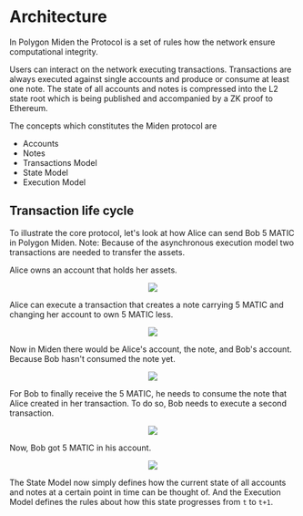 # Architecture
In Polygon Miden the Protocol is a set of rules how the network ensure computational integrity.

Users can interact on the network executing transactions. Transactions are always executed against single accounts and produce or consume at least one note. The state of all accounts and notes is compressed into the L2 state root which is being published and accompanied by a ZK proof to Ethereum.

The concepts which constitutes the Miden protocol are

* Accounts
* Notes
* Transactions Model
* State Model
* Execution Model

## Transaction life cycle
To illustrate the core protocol, let's look at how Alice can send Bob 5 MATIC in Polygon Miden. Note: Because of the asynchronous execution model two transactions are needed to transfer the assets.

Alice owns an account that holds her assets.


<p align="center">
    <img src="../diagrams/protocol/transaction_lifecycle/Account_Alice_1.svg">
</p>

Alice can execute a transaction that creates a note carrying 5 MATIC and changing her account to own 5 MATIC less.

<p align="center">
    <img src="../diagrams/protocol/transaction_lifecycle/Transaction_1.svg">
</p>

Now in Miden there would be Alice's account, the note, and Bob's account. Because Bob hasn't consumed the note yet.

<p align="center">
    <img src="../diagrams/protocol/transaction_lifecycle/Account_Note_Account.svg">
</p>

For Bob to finally receive the 5 MATIC, he needs to consume the note that Alice created in her transaction. To do so, Bob needs to execute a second transaction.

<p align="center">
    <img src="../diagrams/protocol/transaction_lifecycle/Transaction_2.svg">
</p>

Now, Bob got 5 MATIC in his account.

<p align="center">
    <img src="../diagrams/protocol/transaction_lifecycle/Account_Bob_1.svg">
</p>


The State Model now simply defines how the current state of all accounts and notes at a certain point in time can be thought of. And the Execution Model defines the rules about how this state progresses from `t` to `t+1`.
